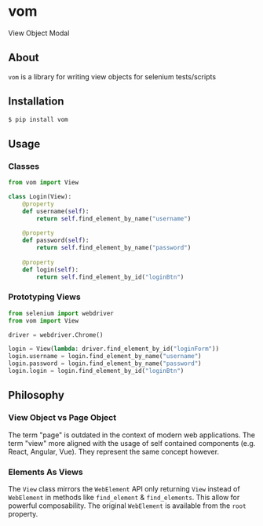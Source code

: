 # vom

View Object Modal

## About

`vom` is a library for writing view objects for selenium tests/scripts

## Installation

```bash
$ pip install vom
```

## Usage

### Classes

```python
from vom import View

class Login(View):
    @property
    def username(self):
        return self.find_element_by_name("username")
    
    @property
    def password(self):
        return self.find_element_by_name("password")
    
    @property
    def login(self):
        return self.find_element_by_id("loginBtn")
```

### Prototyping Views

```python
from selenium import webdriver
from vom import View

driver = webdriver.Chrome()

login = View(lambda: driver.find_element_by_id("loginForm"))
login.username = login.find_element_by_name("username")
login.password = login.find_element_by_name("password")
login.login = login.find_element_by_id("loginBtn")
```

## Philosophy

### View Object vs Page Object

The term "page" is outdated in the context of modern web applications. The term "view" more aligned with the usage of self contained components (e.g. React, Angular, Vue). They represent the same concept however.

### Elements As Views

The `View` class mirrors the `WebElement` API only returning `View` instead of `WebElement` in methods like `find_element` & `find_elements`. This allow for powerful composability. The original `WebElement` is available from the `root` property.